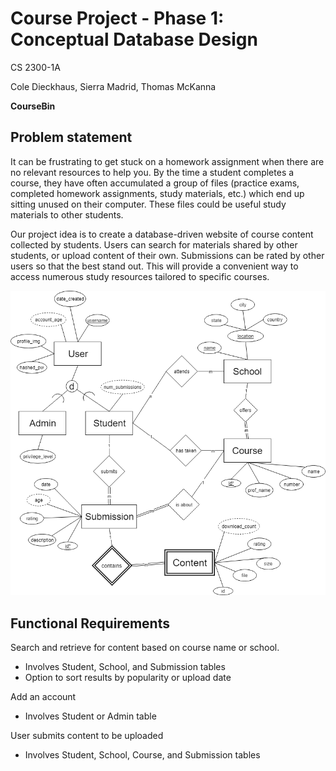 # Course Project - Phase 1: Conceptual Database Design

CS 2300-1A

Cole Dieckhaus, Sierra Madrid, Thomas McKanna

__CourseBin__

## Problem statement

It can be frustrating to get stuck on a homework assignment when there are no 
relevant resources to help you. By the time a student completes a course, they 
have often accumulated a group of files (practice exams, completed homework 
assignments, study materials, etc.) which end up sitting unused on their computer. 
These files could be useful study materials to other students.

Our project idea is to create a database-driven website of course content
collected by students. Users can search for materials shared by other students, 
or upload content of their own. Submissions can be rated by other users so that the 
best stand out. This will provide a convenient way to access numerous study 
resources tailored to specific courses.





![DB Diagram](phase_one.png)


## Functional Requirements

Search and retrieve for content based on course name or school.
* Involves Student, School, and Submission tables
* Option to sort results by popularity or upload date


Add an account
* Involves Student or Admin table


User submits content to be uploaded
* Involves Student, School, Course, and Submission tables

